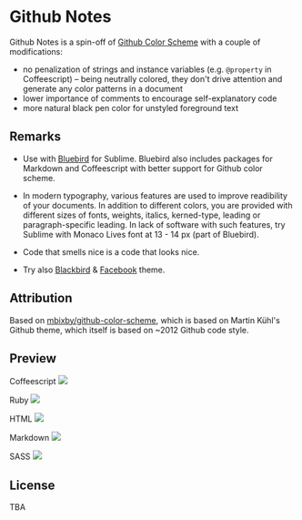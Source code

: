 # Github Notes

Github Notes is a spin-off of [Github Color Scheme](https://github.com/mbixby/github-color-scheme) with a couple of modifications:

* no penalization of strings and instance variables (e.g. `@property` in Coffeescript) – being neutrally colored, they don't drive attention and generate any color patterns in a document
* lower importance of comments to encourage self-explanatory code
* more natural black pen color for unstyled foreground text

## Remarks     

* Use with [Bluebird](https://github.com/mbixby/bluebird) for Sublime. Bluebird also includes packages for Markdown and Coffeescript with better support for Github color scheme. 
  
* In modern typography, various features are used to improve readibility of your documents. In addition to different colors, you are provided with different sizes of fonts, weights, italics, kerned-type, leading or paragraph-specific leading. In lack of software with such features, try Sublime with Monaco Lives font at 13 - 14 px (part of Bluebird).   

* Code that smells nice is a code that looks nice.   

* Try also [Blackbird](https://github.com/mbixby/blackbird) & [Facebook](https://github.com/mbixby/facebook-color-scheme) theme.

## Attribution

Based on [mbixby/github-color-scheme](https://github.com/mbixby/github-color-scheme), which is based on Martin Kühl's Github theme, which itself is based on ~2012 Github code style.

## Preview

Coffeescript
![](https://raw.github.com/mbixby/github-notes-color-scheme/master/preview/coffee.png)  

Ruby
![](https://raw.github.com/mbixby/github-notes-color-scheme/master/preview/ruby.png)  

HTML
![](https://raw.github.com/mbixby/github-notes-color-scheme/master/preview/html.png)  

Markdown
![](https://raw.github.com/mbixby/github-notes-color-scheme/master/preview/md.png)  

SASS
![](https://raw.github.com/mbixby/github-notes-color-scheme/master/preview/sass.png)  

## License

TBA
